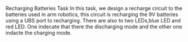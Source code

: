 Recharging Batteries Task
In this task, we design a recharge circuit to the batteries used in arm robotics, this circuit is recharging the 9V batteries using a UBS port to recharging. There are also to two LEDs,blue LED and red LED.
One indecate that there the discharging mode and the other one indacte the charging mode. 
